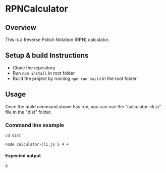 # RPNCalculator

## Overview

This is a Reverse Polish Notation (RPN) calculator.

## Setup & build Instructions

- Clone the repository
- Run `npm install` in root folder
- Build the project by running `npm run build` in the root folder

## Usage

Once the build command above has run, you can use the "calculator-cli.js" file in the "dist" folder.

### Command line example

`cd dist`

`node calculator-cli.js 5 4 +`

#### Expected output

`9`
